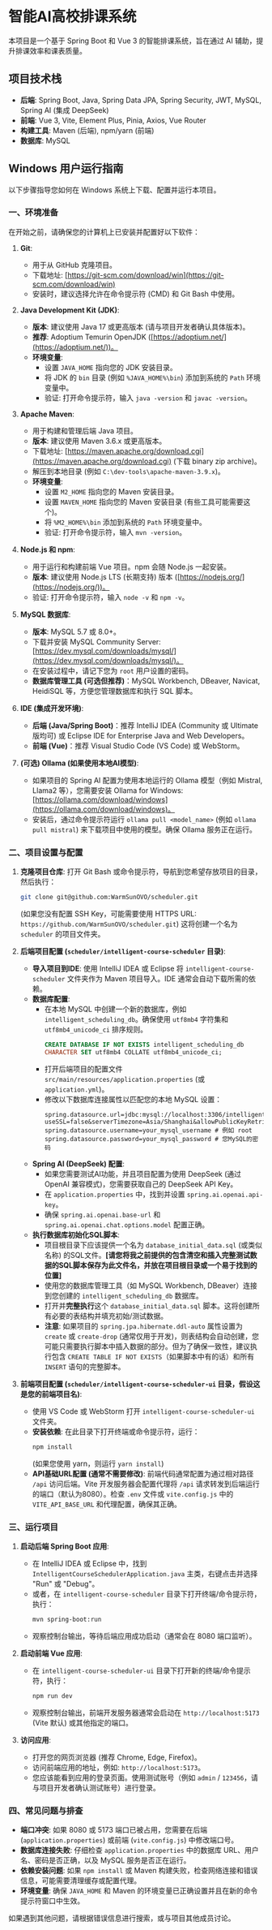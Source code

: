 # 智能AI高校排课系统

本项目是一个基于 Spring Boot 和 Vue 3 的智能排课系统，旨在通过 AI 辅助，提升排课效率和课表质量。

## 项目技术栈

*   **后端**: Spring Boot, Java, Spring Data JPA, Spring Security, JWT, MySQL, Spring AI (集成 DeepSeek)
*   **前端**: Vue 3, Vite, Element Plus, Pinia, Axios, Vue Router
*   **构建工具**: Maven (后端), npm/yarn (前端)
*   **数据库**: MySQL

## Windows 用户运行指南

以下步骤指导您如何在 Windows 系统上下载、配置并运行本项目。

### 一、环境准备

在开始之前，请确保您的计算机上已安装并配置好以下软件：

1.  **Git**:
    *   用于从 GitHub 克隆项目。
    *   下载地址: [https://git-scm.com/download/win](https://git-scm.com/download/win)
    *   安装时，建议选择允许在命令提示符 (CMD) 和 Git Bash 中使用。

2.  **Java Development Kit (JDK)**:
    *   **版本**: 建议使用 Java 17 或更高版本 (请与项目开发者确认具体版本)。
    *   **推荐**: Adoptium Temurin OpenJDK ([https://adoptium.net/](https://adoptium.net/))。
    *   **环境变量**:
        *   设置 `JAVA_HOME` 指向您的 JDK 安装目录。
        *   将 JDK 的 `bin` 目录 (例如 `%JAVA_HOME%\bin`) 添加到系统的 `Path` 环境变量中。
        *   验证: 打开命令提示符，输入 `java -version` 和 `javac -version`。

3.  **Apache Maven**:
    *   用于构建和管理后端 Java 项目。
    *   **版本**: 建议使用 Maven 3.6.x 或更高版本。
    *   下载地址: [https://maven.apache.org/download.cgi](https://maven.apache.org/download.cgi) (下载 binary zip archive)。
    *   解压到本地目录 (例如 `C:\dev-tools\apache-maven-3.9.x`)。
    *   **环境变量**:
        *   设置 `M2_HOME` 指向您的 Maven 安装目录。
        *   设置 `MAVEN_HOME` 指向您的 Maven 安装目录 (有些工具可能需要这个)。
        *   将 `%M2_HOME%\bin` 添加到系统的 `Path` 环境变量中。
        *   验证: 打开命令提示符，输入 `mvn -version`。

4.  **Node.js 和 npm**:
    *   用于运行和构建前端 Vue 项目。npm 会随 Node.js 一起安装。
    *   **版本**: 建议使用 Node.js LTS (长期支持) 版本 ([https://nodejs.org/](https://nodejs.org/))。
    *   验证: 打开命令提示符，输入 `node -v` 和 `npm -v`。

5.  **MySQL 数据库**:
    *   **版本**: MySQL 5.7 或 8.0+。
    *   下载并安装 MySQL Community Server: [https://dev.mysql.com/downloads/mysql/](https://dev.mysql.com/downloads/mysql/)。
    *   在安装过程中，请记下您为 `root` 用户设置的密码。
    *   **数据库管理工具 (可选但推荐)**：MySQL Workbench, DBeaver, Navicat, HeidiSQL 等，方便您管理数据库和执行 SQL 脚本。

6.  **IDE (集成开发环境)**:
    *   **后端 (Java/Spring Boot)**：推荐 IntelliJ IDEA (Community 或 Ultimate版均可) 或 Eclipse IDE for Enterprise Java and Web Developers。
    *   **前端 (Vue)**：推荐 Visual Studio Code (VS Code) 或 WebStorm。

7.  **(可选) Ollama (如果使用本地AI模型)**:
    *   如果项目的 Spring AI 配置为使用本地运行的 Ollama 模型（例如 Mistral, Llama2 等），您需要安装 Ollama for Windows: [https://ollama.com/download/windows](https://ollama.com/download/windows)。
    *   安装后，通过命令提示符运行 `ollama pull <model_name>` (例如 `ollama pull mistral`) 来下载项目中使用的模型。确保 Ollama 服务正在运行。

### 二、项目设置与配置

1.  **克隆项目仓库**:
    打开 Git Bash 或命令提示符，导航到您希望存放项目的目录，然后执行：
    ```bash
    git clone git@github.com:WarmSunOVO/scheduler.git 
    ```
    (如果您没有配置 SSH Key，可能需要使用 HTTPS URL: `https://github.com/WarmSunOVO/scheduler.git`)
    这将创建一个名为 `scheduler` 的项目文件夹。

2.  **后端项目配置 (`scheduler/intelligent-course-scheduler` 目录)**:
    *   **导入项目到IDE**: 使用 IntelliJ IDEA 或 Eclipse 将 `intelligent-course-scheduler` 文件夹作为 Maven 项目导入。IDE 通常会自动下载所需的依赖。
    *   **数据库配置**:
        *   在本地 MySQL 中创建一个新的数据库，例如 `intelligent_scheduling_db`。确保使用 `utf8mb4` 字符集和 `utf8mb4_unicode_ci` 排序规则。
            ```sql
            CREATE DATABASE IF NOT EXISTS intelligent_scheduling_db 
            CHARACTER SET utf8mb4 COLLATE utf8mb4_unicode_ci;
            ```
        *   打开后端项目的配置文件 `src/main/resources/application.properties` (或 `application.yml`)。
        *   修改以下数据库连接属性以匹配您的本地 MySQL 设置：
            ```properties
            spring.datasource.url=jdbc:mysql://localhost:3306/intelligent_scheduling_db?useSSL=false&serverTimezone=Asia/Shanghai&allowPublicKeyRetrieval=true
            spring.datasource.username=your_mysql_username # 例如 root
            spring.datasource.password=your_mysql_password # 您MySQL的密码
            ```
    *   **Spring AI (DeepSeek) 配置**:
        *   如果您需要测试AI功能，并且项目配置为使用 DeepSeek (通过 OpenAI 兼容模式)，您需要获取自己的 DeepSeek API Key。
        *   在 `application.properties` 中，找到并设置 `spring.ai.openai.api-key`。
        *   确保 `spring.ai.openai.base-url` 和 `spring.ai.openai.chat.options.model` 配置正确。
    *   **执行数据库初始化SQL脚本**:
        *   项目根目录下应该提供一个名为 `database_initial_data.sql` (或类似名称) 的SQL文件。**[请您将我之前提供的包含清空和插入完整测试数据的SQL脚本保存为此文件名，并放在项目根目录或一个易于找到的位置]**
        *   使用您的数据库管理工具（如 MySQL Workbench, DBeaver）连接到您创建的 `intelligent_scheduling_db` 数据库。
        *   打开并**完整执行**这个 `database_initial_data.sql` 脚本。这将创建所有必要的表结构并填充初始/测试数据。
        *   **注意**: 如果项目的 `spring.jpa.hibernate.ddl-auto` 属性设置为 `create` 或 `create-drop` (通常仅用于开发)，则表结构会自动创建，您可能只需要执行脚本中插入数据的部分。但为了确保一致性，建议执行包含 `CREATE TABLE IF NOT EXISTS`（如果脚本中有的话）和所有 `INSERT` 语句的完整脚本。

3.  **前端项目配置 (`scheduler/intelligent-course-scheduler-ui` 目录，假设这是您的前端项目名)**:
    *   使用 VS Code 或 WebStorm 打开 `intelligent-course-scheduler-ui` 文件夹。
    *   **安装依赖**: 在此目录下打开终端或命令提示符，运行：
        ```bash
        npm install
        ```
        (如果您使用 yarn，则运行 `yarn install`)
    *   **API基础URL配置 (通常不需要修改)**:
        前端代码通常配置为通过相对路径 `/api` 访问后端。Vite 开发服务器会配置代理将 `/api` 请求转发到后端运行的端口（默认为8080）。检查 `.env` 文件或 `vite.config.js` 中的 `VITE_API_BASE_URL` 和代理配置，确保其正确。

### 三、运行项目

1.  **启动后端 Spring Boot 应用**:
    *   在 IntelliJ IDEA 或 Eclipse 中，找到 `IntelligentCourseSchedulerApplication.java` 主类，右键点击并选择 "Run" 或 "Debug"。
    *   或者，在 `intelligent-course-scheduler` 目录下打开终端/命令提示符，执行：
        ```bash
        mvn spring-boot:run
        ```
    *   观察控制台输出，等待后端应用成功启动（通常会在 8080 端口监听）。

2.  **启动前端 Vue 应用**:
    *   在 `intelligent-course-scheduler-ui` 目录下打开新的终端/命令提示符，执行：
        ```bash
        npm run dev
        ```
    *   观察控制台输出，前端开发服务器通常会启动在 `http://localhost:5173` (Vite 默认) 或其他指定的端口。

3.  **访问应用**:
    *   打开您的网页浏览器 (推荐 Chrome, Edge, Firefox)。
    *   访问前端应用的地址，例如: `http://localhost:5173`。
    *   您应该能看到应用的登录页面。使用测试账号（例如 `admin` / `123456`，请与项目开发者确认测试账号）进行登录。

### 四、常见问题与排查

*   **端口冲突**: 如果 8080 或 5173 端口已被占用，您需要在后端 (`application.properties`) 或前端 (`vite.config.js`) 中修改端口号。
*   **数据库连接失败**: 仔细检查 `application.properties` 中的数据库 URL、用户名、密码是否正确，以及 MySQL 服务是否正在运行。
*   **依赖安装问题**: 如果 `npm install` 或 Maven 构建失败，检查网络连接和错误信息，可能需要清理缓存或配置代理。
*   **环境变量**: 确保 `JAVA_HOME` 和 Maven 的环境变量已正确设置并且在新的命令提示符窗口中生效。

如果遇到其他问题，请根据错误信息进行搜索，或与项目其他成员讨论。